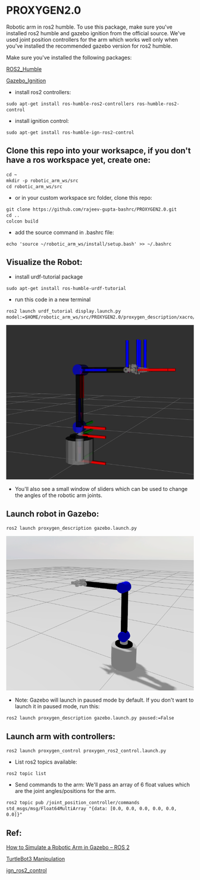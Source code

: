 # PROXYGEN2.0
Robotic arm in ros2 humble. To use this package, make sure you've installed ros2 humble and gazebo ignition from the official source. We've used joint position controllers for the arm which works well only when you've installed the recommended gazebo version for ros2 humble. 

Make sure you've installed the following packages:

[ROS2_Humble](https://docs.ros.org/en/humble/Installation/Ubuntu-Install-Debs.html)

[Gazebo_Ignition](https://gazebosim.org/docs/latest/ros_installation/)

- install ros2 controllers:

```
sudo apt-get install ros-humble-ros2-controllers ros-humble-ros2-control
```

- install ignition control:

```
sudo apt-get install ros-humble-ign-ros2-control
```


## Clone this repo into your worksapce, if you don't have a ros workspace yet, create one:

```
cd ~
mkdir -p robotic_arm_ws/src
cd robotic_arm_ws/src
```
- or in your custom workspace src folder, clone this repo:

```
git clone https://github.com/rajeev-gupta-bashrc/PROXYGEN2.0.git
cd ..
colcon build
```

- add the source command in .bashrc file:
```
echo 'source ~/robotic_arm_ws/install/setup.bash' >> ~/.bashrc
```

## Visualize the Robot:
- install urdf-tutorial package

```
sudo apt-get install ros-humble-urdf-tutorial
```

- run this code in a new terminal
```
ros2 launch urdf_tutorial display.launch.py model:=$HOME/robotic_arm_ws/src/PROXYGEN2.0/proxygen_description/xacro/proxygen.full.xacro
```
![Robot in Action](https://github.com/rajeev-gupta-bashrc/PROXYGEN2.0/blob/main/images/arm_rviz.png)

- You'll also see a small window of sliders which can be used to change the angles of the robotic arm joints. 


## Launch robot in Gazebo:

```
ros2 launch proxygen_description gazebo.launch.py 
```

![Robot in Action](https://github.com/rajeev-gupta-bashrc/PROXYGEN2.0/blob/main/images/arm_gazebo.png)

- Note: Gazebo will launch in paused mode by default. If you don't want to launch it in paused mode, run this:
```
ros2 launch proxygen_description gazebo.launch.py paused:=False
```

## Launch arm with controllers:

```
ros2 launch proxygen_control proxygen_ros2_control.launch.py
```

- List ros2 topics available:

```
ros2 topic list
```

- Send commands to the arm: We'll pass an array of 6 float values which are the joint angles/positions for the arm.

```
ros2 topic pub /joint_position_controller/commands  std_msgs/msg/Float64MultiArray "{data: [0.0, 0.0, 0.0, 0.0, 0.0, 0.0]}"
```








## Ref:
[How to Simulate a Robotic Arm in Gazebo – ROS 2](https://automaticaddison.com/how-to-simulate-a-robotic-arm-in-gazebo-ros-2/)

[TurtleBot3 Manipulation](https://github.com/ROBOTIS-GIT/turtlebot3_manipulation)

[ign_ros2_control](https://control.ros.org/humble/doc/gz_ros2_control/doc/index.html)